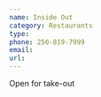 ```yaml
---
name: Inside Out
category: Restaurants
type:
phone: 250-819-7999
email:
url:
---
```


Open for take-out
